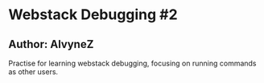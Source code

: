 # Webstack Debugging #2
## Author: AlvyneZ
Practise for learning webstack debugging, focusing on running commands as other users.  

